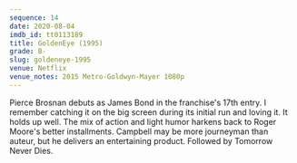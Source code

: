 ```yaml
---
sequence: 14
date: 2020-08-04
imdb_id: tt0113189
title: GoldenEye (1995)
grade: B-
slug: goldeneye-1995
venue: Netflix
venue_notes: 2015 Metro-Goldwyn-Mayer 1080p
---
```


Pierce Brosnan debuts as James Bond in the franchise's 17th entry. I remember catching it on the big screen during its initial run and loving it. It holds up well. The mix of action and light humor harkens back to Roger Moore's better installments. Campbell may be more journeyman than auteur, but he delivers an entertaining product. Followed by <span data-imdb-id="tt0120347">Tomorrow Never Dies</span>.

